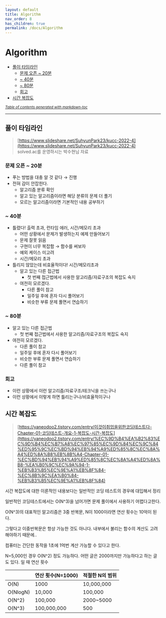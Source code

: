 ```yaml
---
layout: default
title: Algorithm
nav_order: 8
has_children: true
permalink: /docs/Algorithm
---
```


# Algorithm

- [풀이 타임라인](#-------)
  * [문제 오픈 ~ 20분](#--------20-)
  * [~ 40분](#--40-)
  * [~ 80분](#--80-)
  * [회고](#--)
- [시간 복잡도](#------)

<small><i><a href='http://ecotrust-canada.github.io/markdown-toc/'>Table of contents generated with markdown-toc</a></i></small>

---

## 풀이 타임라인

> [https://www.slideshare.net/SuhyunPark23/kucc-2022-4](https://www.slideshare.net/SuhyunPark23/kucc-2022-4)  
> solved.ac를 운영하시는 박수현님 자료


### 문제 오픈 ~ 20분
- 푸는 방법을 대충 알 것 같다 → 진행
- 전혀 감이 안잡힌다.
    - 알고리즘 분류 확인
    - 알고 있는 알고리즘이라면 해당 분류의 문제 더 풀기
    - 모르는 알고리즘이라면 기본적인 내용 공부하기

### ~ 40분

- 틀렸다! 출력 초과, 런타임 에러, 시간/메모리 초과
    - 어떤 상황에서 문제가 발생하는지 예제 만들어보기
    - 문제 잘못 읽음
    - 구현이 너무 복잡함 → 함수를 써보자
    - 예외 케이스 미고려
    - 시간/메모리 초과
- 틀리지 않았는데 비효율적이다! 시간/메모리초과
    - 알고 있는 다른 접근법
        - 첫 번째 접근법에서 사용한 알고리즘/자료구조의 복잡도 숙지
    - 여전히 모르겠다.
        - 다른 풀이 참고
        - 일주일 후에 혼자 다시 풀어보기
        - 비슷한 부류 문제 풀면서 연습하기

### ~ 80분

- 알고 있는 다른 접근법
    - 첫 번째 접근법에서 사용한 알고리즘/자료구조의 복잡도 숙지
- 여전히 모르겠다.
    - 다른 풀이 참고
    - 일주일 후에 혼자 다시 풀어보기
    - 비슷한 부류 문제 풀면서 연습하기
    - 다른 풀이 참고
    

### 회고

- 이런 상황에서 이런 알고리즘/자료구조/테크닉을 쓰는구나
- 이런 상황에서 이렇게 하면 틀리는구나/비효율적이구나


## 시간 복잡도
> [https://yaneodoo2.tistory.com/entry/이것이취업을위한코딩테스트다-Chapter-01-코딩테스트-개요-1-복잡도-시간-복잡도](https://yaneodoo2.tistory.com/entry/%EC%9D%B4%EA%B2%83%EC%9D%B4%EC%B7%A8%EC%97%85%EC%9D%84%EC%9C%84%ED%95%9C%EC%BD%94%EB%94%A9%ED%85%8C%EC%8A%A4%ED%8A%B8%EB%8B%A4-Chapter-01-%EC%BD%94%EB%94%A9%ED%85%8C%EC%8A%A4%ED%8A%B8-%EA%B0%9C%EC%9A%94-1-%EB%B3%B5%EC%9E%A1%EB%8F%84-%EC%8B%9C%EA%B0%84-%EB%B3%B5%EC%9E%A1%EB%8F%84)
> 

시간 복잡도에 대한 이론적인 내용보다는 일반적인 코딩 테스트의 경우에 대입해서 정리

일반적인 코딩테스트에서는 O(N^3)을 넘어가면 문제 풀이에서 사용하기 어렵다고한다.

O(N^3)의 대표적인 알고리즘은 3중 반복문, N이 1000이라면 연산 횟수는 10억이 된다.

그렇다고 이중반복문은 항상 가능한 것도 아니다. 내부에서 불리는 함수의 계산도 고려해야하기 때문에..

컴퓨터는 간단한 동작을 1초에 1억번 계산 가능할 수 있다고 한다.

N=5,000인 경우 O(N^2) 정도 가능하다. 어떤 글은 2000까지만 가능하다고 하는 글도 있다.
일 때 연산 횟수

|  | 연산 횟수(N=1000) | 적절한 N의 범위 |
| --- | --- | --- |
| O(N) | 1000 | 10,000,000 |
| O(NlogN) | 10,000 | 100,000 |
| O(N^2) | 100,000 | 2000~5000 |
| O(N^3) | 100,000,000 | 500 |